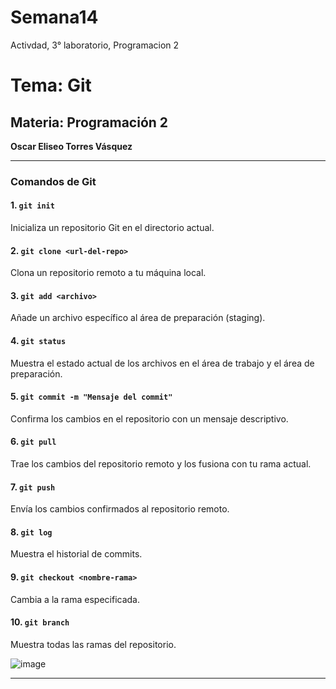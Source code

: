 # Semana14
Activdad, 3° laboratorio, Programacion 2

# Tema: Git
## Materia: Programación 2

**Oscar Eliseo Torres Vásquez**

---

### Comandos de Git

#### 1. `git init`
Inicializa un repositorio Git en el directorio actual.

#### 2. `git clone <url-del-repo>`
Clona un repositorio remoto a tu máquina local.

#### 3. `git add <archivo>`
Añade un archivo específico al área de preparación (staging).

#### 4. `git status`
Muestra el estado actual de los archivos en el área de trabajo y el área de preparación.

#### 5. `git commit -m "Mensaje del commit"`
Confirma los cambios en el repositorio con un mensaje descriptivo.

#### 6. `git pull`
Trae los cambios del repositorio remoto y los fusiona con tu rama actual.

#### 7. `git push`
Envía los cambios confirmados al repositorio remoto.

#### 8. `git log`
Muestra el historial de commits.

#### 9. `git checkout <nombre-rama>`
Cambia a la rama especificada.

#### 10. `git branch`
Muestra todas las ramas del repositorio.


![image](https://github.com/user-attachments/assets/484c91f4-a0ab-49e0-a526-b7f64571b41a)

---
